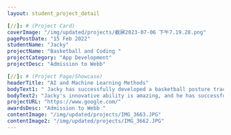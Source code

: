 ```yaml
---
layout: student_project_detail

[//]: # (Project Card)
coverImage: "/img/updated/projects/截屏2023-07-06 下午7.19.28.png"
pagePostDate: "15 Feb 2022"
studentName: "Jacky"
projectName: "Basketball and Coding "
projectCategory: "App Development"
projectDesc: "Admission to Webb"

[//]: # (Project Page/Showcase)
headerTitle: "AI and Machine Learning Methods"
bodyText1: " Jacky has successfully developed a basketball posture tracking APP, which is based on a unique posture analysis algorithm. His innovation was patented and earned him admission to Webb College."
bodyText2: "Jacky's innovative ability is amazing, and he has successfully applied technical theory to practice. He not only possesses a deep knowledge of computer science, but also exhibits excellent problem-solving skills and independent thinking. His success proves that he will achieve brilliant achievements in his future academic and professional career"
projectURL: "https://www.google.com/"
awardsDesc: "Admission to Webb "
contentImage: "/img/updated/projects/IMG_3663.JPG"
contentImage2: "/img/updated/projects/IMG_3662.JPG"
---
```


